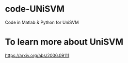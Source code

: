 # code-UNiSVM
Code in Matlab &amp; Python for UniSVM

# To learn more about UniSVM
https://arxiv.org/abs/2006.09111
